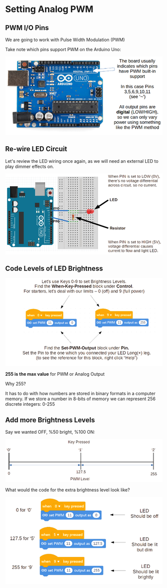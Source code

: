 Setting Analog PWM
===

## PWM I/O Pins

We are going to work with Pulse Width Modulation (PWM)  

Take note which pins support PWM on the Arduino Uno:

![](images/pwmpins.jpg)

## Re-wire LED Circuit

Let's review the LED wiring once again, as we will need an external LED to play dimmer effects on.

![](images/ledreview.jpg)

## Code Levels of LED Brightness

![](images/setanalogblocks.jpg)

**255 is the max value** for PWM or Analog Output

Why 255? 

It has to do with how numbers are stored in binary formats in a computer memory.  If we store a number in 8-bits of memory we can represent 256 discrete integers: 0-255

## Add more Brightness Levels

Say we wanted OFF, %50 bright, %100 ON:

![](images/3pwmlevels.jpg)

What would the code for the extra brightness level look like?

![](images/3pwmlevelsblocks.jpg)

